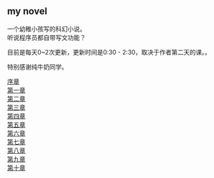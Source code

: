 ## my novel

一个幼稚小孩写的科幻小说。<br/>
听说程序员都自带写文功能？

目前是每天0~2次更新，更新时间是0:30 - 2:30，取决于作者第二天的课。。

特别感谢纯牛奶同学。

[序章](./0th.txt)<br/>
[第一章](./1st.txt) <br/>
[第二章](./2nd.txt) <br/>
[第三章](./3rd.txt) <br/>
[第四章](./4th.txt) <br/>
[第五章](./5th.txt) <br/>
[第六章](./6th.txt) <br/>
[第七章](./7th.txt) <br/>
[第八章](./8th.txt) <br/>
[第九章](./9th.txt) <br/>
[第十章](./10th.txt) <br/>
